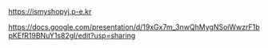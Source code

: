 https://ismyshopyj.p-e.kr

https://docs.google.com/presentation/d/19xGx7m_3nwQhMygNSoiWwzrF1bpKEfR19BNuY1s82gI/edit?usp=sharing
